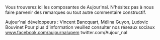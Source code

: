 Vous trouverez ici les composantes de Aujour'nal. 
N'hésitez pas à nous faire parvenir des remarques ou tout autre commentaire constructif.

Aujour'nal développeurs : Vincent Bancquart, Mélina Guyon, Ludovic Bouvinet
Pour plus d'information veuillez consulter nos réseaux sociaux
www.facebook.com/aujournalupem
twitter.com/Aujour_nal
